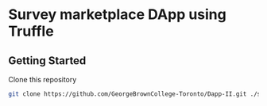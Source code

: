 # Survey marketplace DApp using Truffle
## Getting Started
Clone this repository

```bash
git clone https://github.com/GeorgeBrownCollege-Toronto/Dapp-II.git ./survey-marketplace-truffle && cd ./survey-marketplace-truffle && git filter-branch --prune-empty --subdirectory-filter ./survey-marketplace-truffle HEAD && rm -rf ./.git
```
